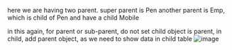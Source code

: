 here we are having two parent.
super parent is Pen
another parent is Emp, which is child of Pen and have a child Mobile

in this again, for parent or sub-parent, do not set child object is parent, in child, add parent object, as we need to show data in child table
![image](https://github.com/user-attachments/assets/79a12dba-f9b4-439a-9e56-69df16f40bb9)

